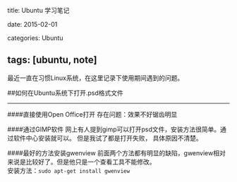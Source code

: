 title: Ubuntu 学习笔记

date: 2015-02-01

categories: Ubuntu

tags: [ubuntu, note]
---

最近一直在习惯Linux系统，在这里记录下使用期间遇到的问题。 


##如何在Ubuntu系统下打开.psd格式文件

----------

####直接使用Open Office打开
存在问题：效果不好锯齿明显

####通过GIMP软件
网上有人提到gimp可以打开psd文件，安装方法很简单。通过软件中心安装就可以。
但是我试了都是打开失败， 具体原因不清楚。  

####最好的方法安装gwenview
前面两个方法都有明显的缺陷，gwenview相对来说是比较好了。但是他只是一个查看工具不能修改。  
安装方法：`sudo apt-get install gwenview`
